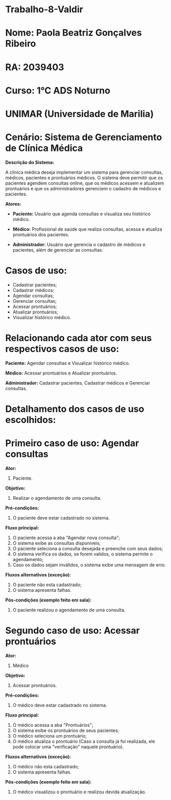 # Trabalho-8-Valdir
# Nome: Paola Beatriz Gonçalves Ribeiro
# RA: 2039403
# Curso: 1°C ADS Noturno
# UNIMAR (Universidade de Marilia)
# Cenário: Sistema de Gerenciamento de Clínica Médica 

**Descrição do Sistema:**

A clínica médica deseja implementar um sistema para gerenciar consultas, médicos,
pacientes e prontuários médicos. O sistema deve permitir que os pacientes agendem
consultas online, que os médicos acessem e atualizem prontuários e que os
administradores gerenciem o cadastro de médicos e pacientes. 

**Atores:**
* **Paciente:** Usuário que agenda consultas e visualiza seu histórico médico.
  
* **Médico:** Profissional de saúde que realiza consultas, acessa e atualiza
prontuários dos pacientes.

* **Administrador:** Usuário que gerencia o cadastro de médicos e pacientes, além
de gerenciar as consultas.

# Casos de uso:
* Cadastrar pacientes;
* Cadastrar médicos;
* Agendar consultas;
* Gerenciar consultas;
* Acessar prontuários;
* Atualizar prontuários;
* Visualizar histórico médico.
  
# Relacionando cada ator com seus respectivos casos de uso:

**Paciente:** Agendar consultas e Visualizar histórico médico.

**Médico:** Acessar prontuários e Atualizar prontuários.

**Administrador:** Cadastrar pacientes, Cadastrar médicos e Gerenciar consultas.

# Detalhamento dos casos de uso escolhidos:

# Primeiro caso de uso: Agendar consultas

**Ator:**
1. Paciente.
  
**Objetivo:**
1. Realizar o agendamento de uma consulta.
  
**Pré-condições:**
1. O paciente deve estar cadastrado no sistema.
  
**Fluxo principal:**
1. O paciente acessa a aba "Agendar nova consulta";
2. O sistema exibe as consultas disponíveis;
3. O paciente seleciona a consulta desejada e preenche com seus dados;
4. O sistema verifica os dados, se forem validos, o sistema permite o agendamento;
5. Caso os dados sejam inválidos, o sistema exibe uma mensagem de erro.
   
**Fluxos alternativos (exceção):**
1. O paciente não esta cadastrado;
2. O sistema apresenta falhas.
   
**Pós-condições (exemplo feito em sala):**
1. O paciente realizou o agendamento de uma consulta.

# Segundo caso de uso: Acessar prontuários

**Ator:** 
1. Médico
  
**Objetivo:**
1. Acessar prontuários.
  
**Pré-condições:**
1. O médico deve estar cadastrado no sistema.
  
**Fluxo principal:**
1. O médico acessa a aba "Prontuários";
2. O sistema exibe os prontuários de seus pacientes;
3. O médico seleciona um prontuário;
4. O médico atualiza o prontuário (Caso a consulta já foi realizada, ele pode colocar uma "verificação" naquele prontuário).
   
**Fluxos alternativos (exceção):**
1. O médico não esta cadastrado;
2. O sistema apresenta falhas.

**Pós-condições (exemplo feito em sala):**
1. O médico visualizou o prontuário e realizou devida atualização.
